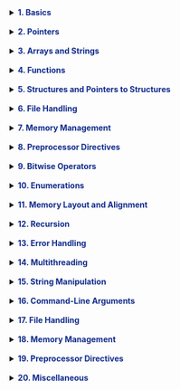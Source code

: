 <style>
    .code-container {
        overflow-x: auto; /* Enable horizontal scrolling */
        white-space: nowrap; /* Prevent line wrapping */
        max-width: 100%; /* Ensure the code block doesn't exceed its container */
    }
</style>
<details>
<summary><strong style="color: #122C8C;">1. Basics</strong></summary>

1. What is C programming?
   * C programming is a high-level programming language that was developed in the early 1970s. It is widely used for developing applications, operating systems, and embedded systems.

2. What is a variable in C?
   * A variable in C is a named memory location that holds a value. It is used to store data that can be modified during program execution.

3. What is the difference between int and float data types?
   * The int data type is used to store whole numbers, while the float data type is used to store floating-point numbers with decimals.

4. What is the difference between while and do-while loops?
   * The while loop executes a block of code as long as the given condition is true. The do-while loop is similar, but it guarantees that the code is executed at least once, even if the condition is initially false.

5. Explain the sizeof operator in C.
   * The sizeof operator is used to determine the size, in bytes, of a data type or variable. It returns the amount of memory required to store the operand.
</details>
&nbsp;
<details>
<summary ><strong style="color: #122C8C;">2. Pointers</strong></summary>

1. What is a pointer in C?
   * A pointer is a variable that stores the memory address of another variable. It allows direct manipulation of memory, enabling efficient memory management and access.

2. How do you declare a pointer in C?
   * To declare a pointer in C, you use the * symbol. For example, int *ptr; declares a pointer named ptr that points to an integer.

3. What is the difference between a pointer and a reference?
   * In C, a pointer is a separate entity that holds the memory address of another variable. On the other hand, a reference in C++ is an alias to an existing variable.

4. How do you access the value pointed by a pointer?
   * To access the value pointed by a pointer, you use the dereference operator *. For example, int x = *ptr; assigns the value pointed by ptr to the variable x.

5. What is the purpose of the NULL pointer?
   * The NULL pointer is a special pointer value that indicates the absence of a valid memory address. It is often used to initialize pointers or check for invalid pointers.

</details>
&nbsp;

<details>
<summary><strong style="color: #122C8C;">3. Arrays and Strings</strong></summary>

1. How do you declare an array in C?
   * To declare an array in C, you specify the data type of the elements followed by the array name and its size. For example, int numbers[5]; declares an integer array named numbers with a size of 5.

2. How do you access elements in an array?
   * Elements in an array can be accessed using their index. The index starts at 0, so numbers[0] accesses the first element, numbers[1] accesses the second element, and so on.

3. What is the difference between an array and a pointer?
   * An array in C is a collection of elements stored in a contiguous block of memory. A pointer, on the other hand, is a variable that stores the memory address of another variable.

4. How do you find the length of a string in C?
   * In C, you can find the length of a string using the strlen() function from the <string.h> library. It returns the number of characters in the string, excluding the null terminator.

5. Explain the difference between strcpy() and strncpy() functions.
   * The strcpy() function is used to copy one string to another, while the strncpy() function allows you to specify the number of characters to be copied.

</details>
&nbsp;
<details>
<summary><strong style="color: #122C8C;">4. Functions</strong></summary>


1. What is a function in C?
   * A function in C is a named block of code that performs a specific task. It can be called multiple times from different parts of a program, promoting code reusability.

2. How do you declare a function in C?
   * To declare a function in C, you specify the return type, function name, and parameters (if any). For example, int sum(int a, int b); declares a function named sum that takes two integers as parameters and returns an integer.

3. What is the difference between actual parameters and formal parameters?
   * Actual parameters, also known as arguments, are the values passed to a function when it is called. Formal parameters, on the other hand, are the variables declared in the function's parameter list that receive the values of the actual parameters.

4. How do you return a value from a function in C?
   * To return a value from a function in C, you use the return statement followed by the value you want to return. For example, return x; returns the value of x from the function.

5. What is recursion in C?
   * Recursion in C is a technique where a function calls itself to solve a problem. It is particularly useful for solving problems that can be broken down into smaller, simpler versions of the same problem.
</details>
&nbsp;
<details>
<summary><strong style="color: #122C8C;">5. Structures and Pointers to Structures</strong></summary>

1. What is a structure in C?
   * A structure in C is a user-defined data type that allows you to combine different types of variables under a single name. It is used to represent a record or an entity with multiple attributes.

2. How do you declare a structure in C?
   * To declare a structure in C, you use the struct keyword followed by the structure name and its members. For example,
<div class="code-container">

```c

struct Person {
    char name[20];
    int age;
};

```
</div>
3. How do you access structure members in C?

* You can access structure members using the dot (.) operator. For example, person.name accesses the name member of the person structure.

4. What is a pointer to a structure?

* A pointer to a structure in C is a variable that stores the memory address of a structure. It allows indirect access to the structure members using the arrow (->) operator.

5. How do you allocate memory for a structure dynamically?

* To allocate memory for a structure dynamically, you use the malloc() function from the <stdlib.h> library. For example,

<div class="code-container">

```c

struct Person* p = (struct Person*)malloc(sizeof(struct Person));

```
</div>
</details>
&nbsp;
<details>
<summary><strong style="color: #122C8C;">6. File Handling</strong></summary>


1. How do you open a file in C?
   To open a file in C, you use the fopen() function from the <stdio.h> library. It takes two parameters: the file name and the mode in which to open the file.

2. What are the different file modes in C?
   * The different file modes in C are:
      * "r": Read mode
      * "w": Write mode (creates a new file or overwrites existing content)
      * "a": Append mode (appends data to an existing file or creates a new file)
      * "r+": Read and write mode
      * "w+": Read and write mode (creates a new file or overwrites existing content)
      * "a+": Read and append mode (appends data to an existing file or creates a new file)

3. How do you read from a file in C?
   * To read from a file in C, you use the fscanf() or fgets() function. fscanf() reads formatted data, while fgets() reads a line of text.

4. How do you write to a file in C?
   * To write to a file in C, you use the fprintf() or fputs() function. fprintf() writes formatted data, while fputs() writes a string.

5. How do you close a file in C?
   * To close a file in C, you use the fclose() function. It takes a file pointer as a parameter and releases the associated resources.
</details>
&nbsp;
<details>
<summary><strong style="color: #122C8C;">7. Memory Management</strong></summary>

1. What is dynamic memory allocation in C?
   * Dynamic memory allocation in C refers to the process of allocating memory at runtime. It allows you to allocate memory dynamically based on program needs.

2. How do you allocate memory dynamically in C?
   * To allocate memory dynamically in C, you use the malloc(), calloc(), or realloc() function from the <stdlib.h> library. malloc() allocates a block of memory, calloc() allocates and initializes a block of memory, and realloc() reallocates memory.

3. How do you deallocate memory in C?
   * To deallocate memory in C, you use the free() function. It takes a pointer to the memory block previously allocated with malloc(), calloc(), or realloc() and releases the memory.

4. What is memory leakage in C?
   * Memory leakage in C refers to the situation where allocated memory is not deallocated, resulting in memory loss. It can lead to inefficient memory usage and program crashes.

5. How do you prevent memory leakage in C?
   * To prevent memory leakage in C, you should ensure that all allocated memory is properly deallocated using the free() function when it is no longer needed.

</details>
&nbsp;
<details>
<summary><strong style="color: #122C8C;">8. Preprocessor Directives</strong></summary>


1. What are preprocessor directives in C?
   * Preprocessor directives in C are instructions that are processed by the preprocessor before the compilation of the program. They are identified by a # symbol.

2. What is the #include directive used for?
   * The #include directive is used to include the contents of another file in the current file. It is commonly used to include header files that define functions, constants, and data types.

3. What is the difference between <stdio.h> and "stdio.h" in an #include directive?
   * The <stdio.h> syntax is used to include standard library header files, while the "stdio.h" syntax is used to include user-defined header files or files in the current directory.

4. What is the purpose of the #define directive?
   * The #define directive is used to define a constant or a macro in C. It allows you to give a name to a value or a piece of code, making it easier to read and maintain.

5. How do you use conditional compilation in C?
   * Conditional compilation in C is achieved using the #ifdef, #ifndef, #if, and #endif directives. They allow you to include or exclude specific sections of code based on certain conditions.
</details>
&nbsp;
<details>
<summary><strong style="color: #122C8C;">9. Bitwise Operators</strong></summary>


1. What are bitwise operators in C?
   * Bitwise operators in C perform operations on individual bits of integer operands. They are used for tasks such as bit manipulation, flag checking, and optimizing memory usage.

2. List the bitwise operators available in C.
   * The bitwise operators available in C are:
     &: Bitwise AND
     |: Bitwise OR
     ^: Bitwise XOR
     ~: Bitwise NOT
     <<: Left shift
     >>: Right shift

3. What is the purpose of the << operator in C?
   * The << operator in C performs a left shift operation on the bits of an integer. It moves the bits to the left by a specified number of positions, effectively multiplying the integer by 2.

4. What is the purpose of the >> operator in C?
   * The >> operator in C performs a right shift operation on the bits of an integer. It moves the bits to the right by a specified number of positions, effectively dividing the integer by 2.

5. How do you set a particular bit in C?
   * To set a particular bit in C, you use the bitwise OR operator (|). For example, x = x | (1 << n); sets the nth bit of x to 1.
</details>
&nbsp;
<details>
<summary><strong style="color: #122C8C;">10. Enumerations</strong></summary>

1. What is an enumeration in C?
   * An enumeration in C is a user-defined data type that consists of a set of named constants. It allows you to create a list of meaningful identifiers for a set of related values.

2. How do you declare an enumeration in C?
   * To declare an enumeration in C, you use the enum keyword followed by the enumeration name and its list of values. For example,

<div class="code-container">

```c

enum Day {
    SUNDAY,
    MONDAY,
    TUESDAY,
    // ...
};
```
</div>
3. How do you assign values to enumeration constants?

* By default, the first constant in an enumeration has a value of 0, the second constant has a value of 1, and so on. However, you can assign specific values to enumeration constants. For example,

<div class="code-container">

```c

    enum Month {
        JANUARY = 1,
        FEBRUARY,
        MARCH,
        // ...
    };
```
</div>
4. How do you access enumeration constants in C?
    * You can access enumeration constants using the dot (.) operator. For example, enumName.constant accesses the constant within the enumeration.

5. Can you perform arithmetic operations on enumeration constants?
   * Yes, you can perform arithmetic operations on enumeration constants. The constants are treated as integers, allowing you to perform addition, subtraction, and other arithmetic operations on them.
</details>
&nbsp;
<details>
<summary><strong style="color: #122C8C;">11. Memory Layout and Alignment</strong></summary>

1. What is the memory layout of a C program?
   * The memory layout of a C program consists of several sections, including:
      * Text (Code) Section: Contains the compiled code of the program.
      * Data Section: Contains global and static variables.
      * Stack: Stores local variables and function call information.
      * Heap: Dynamically allocated memory for objects and data structures.

2. What is the size of the int data type in C?
   * The size of the int data type in C is compiler-dependent. It is typically 4 bytes on most modern systems, but it can be different on different platforms.

3. What is the difference between stack and heap memory?
   * Stack memory is used for storing local variables and function call information. It has a fixed size and follows a last-in-first-out (LIFO) order. Heap memory, on the other hand, is used for dynamic memory allocation. It has a variable size and is managed manually.

4. What is the purpose of the sizeof operator in C?
   * The sizeof operator in C is used to determine the size, in bytes, of a data type or variable. It returns the amount of memory required to store the operand.

5. What is structure padding in C?
   * Structure padding in C refers to the insertion of unused bytes between structure members to ensure proper alignment. It is done to improve memory access efficiency and align members on boundaries that are multiples of their sizes.
</details>
&nbsp;
<details>
<summary><strong style="color: #122C8C;">12. Recursion</strong></summary>

1. What is recursion in C?
   * Recursion in C is a technique where a function calls itself to solve a problem. It is particularly useful for solving problems that can be broken down into smaller, simpler versions of the same problem.

2. What is the base case in recursion?
   * The base case in recursion is a condition that determines when the recursion should stop. It is the simplest form of the problem that can be solved directly without further recursive calls.

3. What is the difference between direct recursion and indirect recursion?
   * Direct recursion occurs when a function directly calls itself. Indirect recursion, on the other hand, occurs when multiple functions call each other in a cycle.

4. What are the advantages of using recursion in C?
   * The advantages of using recursion in C include:
      * Simplicity: Recursive solutions can often be more concise and easier to understand.
      * Problem solving: Some problems are naturally recursive and can be solved more elegantly using recursion.
      * Function composition: Recursion allows you to break down complex problems into smaller, more manageable subproblems.

5. What are the limitations of using recursion in C?
   * The limitations of using recursion in C include:
      * Stack overflow: Recursion can consume a large amount of stack memory, leading to a stack overflow error if the recursion depth is too high.
      * Performance: Recursive solutions may be less efficient compared to iterative solutions in some cases.
      * Code readability: Recursive code can be more challenging to understand and debug for some programmers.
</details>
&nbsp;
<details>
<summary><strong style="color: #122C8C;">13. Error Handling</strong></summary>


1. How do you handle errors in C?
   * In C, errors can be handled using error codes, return values, and error-checking conditions. Functions can return error codes or special values to indicate errors, and the calling code can check for errors and take appropriate actions.

2. What is the purpose of the errno variable in C?
   * The errno variable in C is used to store error codes generated by library functions. It is defined in the <errno.h> header file and can be accessed after a function call to determine the cause of an error.

3. How do you handle runtime errors in C?
   * Runtime errors in C can be handled using exception handling mechanisms such as try-catch blocks or using error-checking conditions and proper error handling code. Additionally, defensive programming techniques can be used to prevent runtime errors.

4. What is the purpose of the assert() function in C?
   * The assert() function in C is used to check if a given condition is true. If the condition is false, the function terminates the program and prints an error message. It is primarily used for debugging purposes.

5. How do you use the setjmp() and longjmp() functions for error handling in C?
   * The setjmp() and longjmp() functions in C are used for non-local jumps and error handling. setjmp() sets a jump point and returns zero, while longjmp() performs a jump to the specified jump point and returns to the point of the setjmp() call.
</details>
&nbsp;
<details>
<summary><strong style="color: #122C8C;">14. Multithreading</strong></summary>

1. What is multithreading in C?
   * Multithreading in C refers to the concurrent execution of multiple threads within a single program. Threads are lightweight execution units that share the same memory space and can perform tasks independently.

2. How do you create and manage threads in C?
   * Threads in C can be created and managed using threading libraries such as pthread. Functions like pthread_create(), pthread_join(), and synchronization primitives like mutexes and condition variables are used to create, join, and synchronize threads.

3. What is thread synchronization in C?
   * Thread synchronization in C refers to the coordination and ordering of thread execution to prevent data races and ensure correct program behavior. Techniques like mutexes, condition variables, and semaphores are used to synchronize threads.

4. What are mutexes in C?
   * Mutexes (mutual exclusion) in C are synchronization primitives used to protect shared resources from simultaneous access by multiple threads. They ensure that only one thread can acquire the mutex at a time, preventing data races.

5. What is the purpose of the pthread_join() function in C?
   * The pthread_join() function in C is used to wait for a thread to complete its execution before continuing the execution of the calling thread. It allows for synchronization between threads and ensures that the result of the joined thread is available.
</details>
&nbsp;
<details>
<summary><strong style="color: #122C8C;">15. String Manipulation</strong></summary>

1. How do you find the length of a string in C?
   * To find the length of a string in C, you can use the strlen() function from the <string.h> library. It returns the number of characters in a string, excluding the null-terminating character.

2. How do you concatenate strings in C?
   * To concatenate strings in C, you can use the strcat() function from the <string.h> library. It appends the content of one string to the end of another.

3. How do you compare strings in C?
   * To compare strings in C, you can use the strcmp() function from the <string.h> library. It returns a value less than, equal to, or greater than zero based on the lexicographic comparison of the strings.

4. How do you copy strings in C?
   * To copy strings in C, you can use the strcpy() function from the <string.h> library. It copies the contents of one string to another.

5. What is the purpose of the strtok() function in C?
   * The strtok() function in C is used to tokenize a string into smaller tokens based on a specified delimiter. It is typically used in parsing tasks.
</details>
&nbsp;
<details>
<summary><strong style="color: #122C8C;">16. Command-Line Arguments</strong></summary>

1. How do you pass command-line arguments to a C program?
   * Command-line arguments can be passed to a C program by specifying them after the program name when running it from the command line. They are accessible to the program via the argc and argv parameters of the main() function.

2. What is the argc parameter in the main() function?
   * The argc parameter in the main() function represents the number of command-line arguments passed to the program, including the program name itself.

3. What is the argv parameter in the main() function?
   * The argv parameter in the main() function is an array of strings that represents the command-line arguments passed to the program. argv[0] is the program name, and subsequent elements are the arguments.

4. How do you convert command-line arguments to integers in C?
   * Command-line arguments can be converted to integers in C using functions like atoi() or strtol() from the <stdlib.h> library. These functions convert a string representation of a number to its integer value.

5. How do you handle missing or invalid command-line arguments in C?
   * Missing or invalid command-line arguments can be handled by checking the argc value and validating the argv contents within the program. Error messages can be displayed, and default values can be used as fallbacks.
</details>
&nbsp;
<details>
<summary><strong style="color: #122C8C;">17. File Handling</strong></summary>

1. How do you open a file in C?
   * To open a file in C, you use the fopen() function from the <stdio.h> library. It takes the file path and the mode as parameters and returns a file pointer.

2. What are the different file modes in C?
   * The different file modes in C are:
      * "r": Read mode (opens a file for reading)
      * "w": Write mode (opens a file for writing, overwrites existing file or creates a new file)
      * "a": Append mode (opens a file for writing, appends data to an existing file or creates a new file)
      * "r+": Read and write mode (opens a file for both reading and writing)
      * "w+": Read and write mode (opens a file for reading and writing, overwrites existing file or creates a new file)
      * "a+": Read and append mode (opens a file for reading and writing, appends data to an existing file or creates a new file)

3. How do you read from a file in C?
   * To read from a file in C, you use the fscanf() or fgets() function. fscanf() reads formatted data, while fgets() reads a line of text.

4. How do you write to a file in C?
   * To write to a file in C, you use the fprintf() or fputs() function. fprintf() writes formatted data, while fputs() writes a string.

5. How do you close a file in C?
   * To close a file in C, you use the fclose() function. It takes a file pointer as a parameter and releases the associated resources.
</details>
&nbsp;
<details>
<summary><strong style="color: #122C8C;">18. Memory Management</strong></summary>

1. What is dynamic memory allocation in C?
   * Dynamic memory allocation in C refers to the process of allocating memory at runtime. It allows you to allocate memory dynamically based on program needs.

2. How do you allocate memory dynamically in C?
   * To allocate memory dynamically in C, you use the malloc(), calloc(), or realloc() function from the <stdlib.h> library. malloc() allocates a block of memory, calloc() allocates and initializes a block of memory, and realloc() reallocates memory.

3. How do you deallocate memory in C?
   * To deallocate memory in C, you use the free() function. It takes a pointer to the memory block previously allocated with malloc(), calloc(), or realloc() and releases the memory.

4. What is memory leakage in C?
   * Memory leakage in C refers to the situation where allocated memory is not deallocated, resulting in memory loss. It can lead to inefficient memory usage and program crashes.

5. How do you prevent memory leakage in C?
   * To prevent memory leakage in C, you should ensure that all allocated memory is properly deallocated using the free() function when it is no longer needed.
</details>
&nbsp;
<details>
<summary><strong style="color: #122C8C;">19. Preprocessor Directives</strong></summary>

1. What are preprocessor directives in C?
   * Preprocessor directives in C are instructions that are processed by the preprocessor before the compilation of the program. They are identified by a # symbol.

2. What is the #include directive used for?
   * The #include directive is used to include the contents of another file in the current file. It is commonly used to include header files that define functions, constants, and data types.

3. What is the purpose of the #define directive in C?
   * The #define directive in C is used to define a macro. It allows you to create symbolic constants or create short, reusable code snippets.

4. How do you use conditional compilation in C?
   * Conditional compilation in C is performed using the #if, #else, and #endif directives. It allows you to include or exclude blocks of code based on compile-time conditions.

5. What is the purpose of the #ifdef directive in C?
   * The #ifdef directive in C is used to check if a macro or symbol is defined. It allows you to conditionally include or exclude code based on the existence of the specified macro or symbol.
</details>
&nbsp;
<details>
<summary><strong style="color: #122C8C;">20. Miscellaneous</strong></summary>

1. What is a function pointer in C?
   - A function pointer in C is a variable that can store the address of a function. It allows you to call a function indirectly through the pointer.

2. How do you declare a function pointer in C?
   - To declare a function pointer in C, you specify the return type of the function and the parameter types. For example, int (*ptr)(int, int); declares a function pointer named ptr that points to a function with two int parameters and returns an int.

3. What is the purpose of the typedef keyword in C?
   - The typedef keyword in C is used to create a new name (alias) for an existing data type. It allows you to define more readable and meaningful names for complex data types or function pointers.

4. What are the bitwise shift operators used for in C?
   - The bitwise shift operators (<< and >>) in C are used to shift the bits of an integer to the left or right, respectively. They are often used in bitwise operations and low-level bit manipulation.

5. What is the purpose of the const keyword in C?
   - The const keyword in C is used to declare constants. It indicates that a variable's value cannot be modified once it is assigned. It provides immutability and enables the compiler to perform optimizations.

6. What is the difference between NULL and nullptr in C?
   - In C, NULL is a macro defined as an implementation-defined null pointer constant, usually 0 or ((void *)0). In C++, nullptr is a keyword that represents a null pointer value. It is recommended to use nullptr in C++ as it provides better type safety.

</details>

